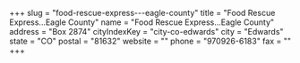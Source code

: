 +++
slug = "food-rescue-express---eagle-county"
title = "Food Rescue Express...Eagle County"
name = "Food Rescue Express...Eagle County"
address = "Box 2874"
cityIndexKey = "city-co-edwards"
city = "Edwards"
state = "CO"
postal = "81632"
website = ""
phone = "970926-6183"
fax = ""
+++
